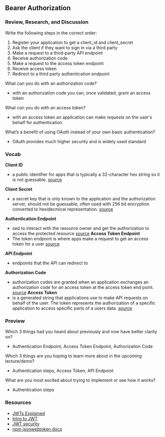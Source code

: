 ## Bearer Authorization

### Review, Research, and Discussion
Write the following steps in the correct order:
1. Register your application to get a client_id and client_secret
2. Ask the client if they want to sign in via a third party
3. Make a request to a third-party API endpoint
4. Receive authorization code
5. Make a request to the access token endpoint
6. Receive access token
7. Redirect to a third party authentication endpoint

What can you do with an authorization code?
- with an authorization code you can, once validated, grant an access token

What can you do with an access token?
- with an access token an application can make requests on the user's behalf for authentication.

What’s a benefit of using OAuth instead of your own basic authentication?
- OAuth provides much higher security and is widely used standard

### Vocab
**Client ID**
- a public identifier for apps that is typically a 32-character hex string so it is not guessable. [source](https://www.oauth.com/oauth2-servers/client-registration/client-id-secret/)

**Client Secret**
- a secret key that is only known to the application and the authorization server, should not be guessable, often used with 256 bit encryption converted to hexidecmical representation. [source](https://www.oauth.com/oauth2-servers/client-registration/client-id-secret/)

**Authentication Endpoint**
- sed to interact with the resource owner and get the authorization to access the protected resource [source](https://auth0.com/docs/authenticate/protocols/oauth)
**Access Token Endpoint**
- The token endpoint is where apps make a request to get an access token for a user [source](https://www.oauth.com/oauth2-servers/access-tokens/)

**API Endpoint**
- endpoints that the API can redirect to

**Authorization Code**
- authorization codes are granted when an application exchanges an authorization code for an access token at the access token end point. [source](https://www.oauth.com/oauth2-servers/access-tokens/authorization-code-request/)
**Access Token**
- is a generated string that applications use to make API requests on behalf of the user. The token represents the authorization of a specific application to access specific parts of a users data. [source](https://www.oauth.com/oauth2-servers/access-tokens/)

### Preview
Which 3 things had you heard about previously and now have better clarity on?
 - Authentication Endpoint, Access Token Endpoint, Authorization Code
  
Which 3 things are you hoping to learn more about in the upcoming lecture/demo?
 - Authentication steps, Access Token, API Endpoint

What are you most excited about trying to implement or see how it works?
- Authentication steps

### Resources
- [JWTs Explained](https://www.youtube.com/watch?v=926mknSW9Lo)
- [Intro to JWT](https://jwt.io/introduction/)
- [JWT security](https://stackoverflow.com/questions/27301557/if-you-can-decode-jwt-how-are-they-secure)
- [npm jsonwebtoken docs](https://www.npmjs.com/package/jsonwebtoken)